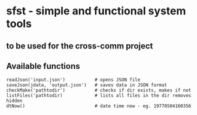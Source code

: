 # sfst - simple and functional system tools

## to be used for the cross-comm project

## Available functions

    readJson('input.json')           # opens JSON file
    saveJson(jdata, 'output.json')   # saves data in JSON format
    checkMake('pathtodir')           # checks if dir exists, makes if not
    listFiles('pathtodir)            # lists all files in the dir removes hidden
    dtNow()                          # date time now - eg. 19770504160356